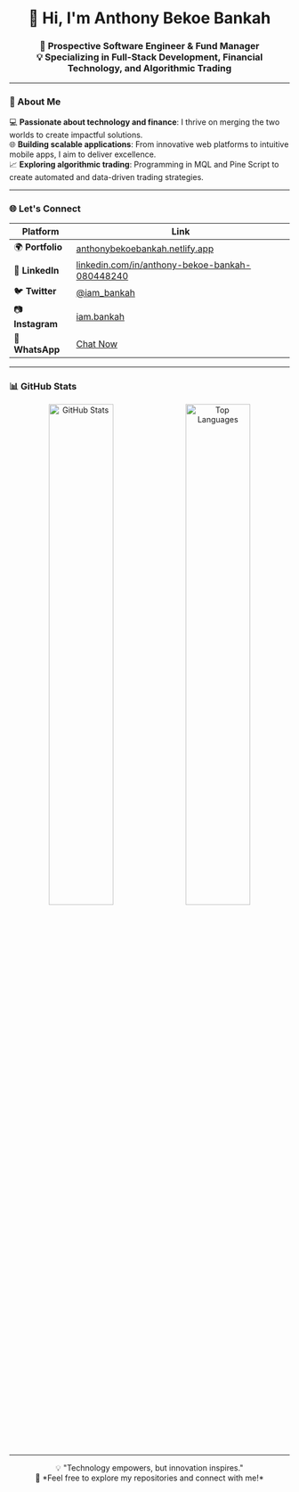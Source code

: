 <h1 align="center">👋 Hi, I'm Anthony Bekoe Bankah</h1>
<h3 align="center">
🎯 Prospective Software Engineer & Fund Manager <br> 
💡 Specializing in Full-Stack Development, Financial Technology, and Algorithmic Trading
</h3>

---

### 🚀 About Me  
💻 **Passionate about technology and finance**: I thrive on merging the two worlds to create impactful solutions.  
🌐 **Building scalable applications**: From innovative web platforms to intuitive mobile apps, I aim to deliver excellence.  
📈 **Exploring algorithmic trading**: Programming in MQL and Pine Script to create automated and data-driven trading strategies.

---

### 🌐 Let's Connect  

| Platform      | Link                                                                                  |
|---------------|---------------------------------------------------------------------------------------|
| 🌍 **Portfolio**    | [anthonybekoebankah.netlify.app](https://anthonybekoebankah.netlify.app/)                                  |
| 💼 **LinkedIn**     | [linkedin.com/in/anthony-bekoe-bankah-080448240](https://linkedin.com/in/anthony-bekoe-bankah-080448240) |
| 🐦 **Twitter**      | [@iam_bankah](https://twitter.com/iam_bankah)                                                          |
| 📷 **Instagram**    | [iam.bankah](https://instagram.com/iam.bankah)                                                       |
| 📱 **WhatsApp**     | [Chat Now](https://wa.me/233262991910)                                                              |

---

### 📊 GitHub Stats  

<div align="center">
  <img src="https://github-readme-stats.vercel.app/api?username=bankah-junior&show_icons=true&theme=radical" alt="GitHub Stats" width="48%" />
  <img src="https://github-readme-stats.vercel.app/api/top-langs/?username=bankah-junior&layout=compact&theme=radical" alt="Top Languages" width="48%" />
</div> 

---

<p align="center">
  💡 "Technology empowers, but innovation inspires." <br>
  🚀 *Feel free to explore my repositories and connect with me!*
</p>

